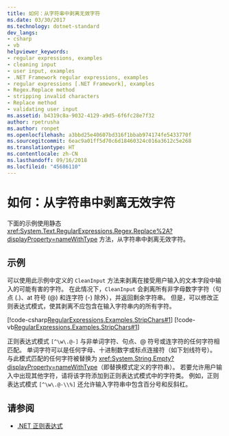 ```yaml
---
title: 如何：从字符串中剥离无效字符
ms.date: 03/30/2017
ms.technology: dotnet-standard
dev_langs:
- csharp
- vb
helpviewer_keywords:
- regular expressions, examples
- cleaning input
- user input, examples
- .NET Framework regular expressions, examples
- regular expressions [.NET Framework], examples
- Regex.Replace method
- stripping invalid characters
- Replace method
- validating user input
ms.assetid: b4319c8a-9032-4129-a9d5-6f6fc28e7f32
author: rpetrusha
ms.author: ronpet
ms.openlocfilehash: a3bbd25e40607bd316f1bbab974174fe5433770f
ms.sourcegitcommit: 6eac9a01ff5d70c6d18460324c016a3612c5e268
ms.translationtype: HT
ms.contentlocale: zh-CN
ms.lasthandoff: 09/16/2018
ms.locfileid: "45686110"
---
```

# <a name="how-to-strip-invalid-characters-from-a-string"></a>如何：从字符串中剥离无效字符
下面的示例使用静态 <xref:System.Text.RegularExpressions.Regex.Replace%2A?displayProperty=nameWithType> 方法，从字符串中剥离无效字符。  
  
## <a name="example"></a>示例  
 可以使用此示例中定义的 `CleanInput` 方法来剥离在接受用户输入的文本字段中输入的可能有害的字符。 在此情况下，`CleanInput` 会剥离所有非字母数字字符（句点 (.)、at 符号 (@) 和连字符 (-) 除外），并返回剩余字符串。 但是，可以修改正则表达式模式，使其剥离不应包含在输入字符串内的所有字符。  
  
 [!code-csharp[RegularExpressions.Examples.StripChars#1](../../../samples/snippets/csharp/VS_Snippets_CLR/RegularExpressions.Examples.StripChars/cs/Example.cs#1)]
 [!code-vb[RegularExpressions.Examples.StripChars#1](../../../samples/snippets/visualbasic/VS_Snippets_CLR/RegularExpressions.Examples.StripChars/vb/Example.vb#1)]  
  
 正则表达式模式 `[^\w\.@-]` 与非单词字符、句点、@ 符号或连字符的任何字符相匹配。 单词字符可以是任何字母、十进制数字或标点连接符（如下划线符号）。 与此模式匹配的任何字符被替换为 <xref:System.String.Empty?displayProperty=nameWithType>（即替换模式定义的字符串）。 若要允许用户输入中出现其他字符，请将该字符添加到正则表达式模式中的字符类。 例如，正则表达式模式 `[^\w\.@-\\%]` 还允许输入字符串中包含百分号和反斜杠。  
  
## <a name="see-also"></a>请参阅

- [.NET 正则表达式](../../../docs/standard/base-types/regular-expressions.md)
